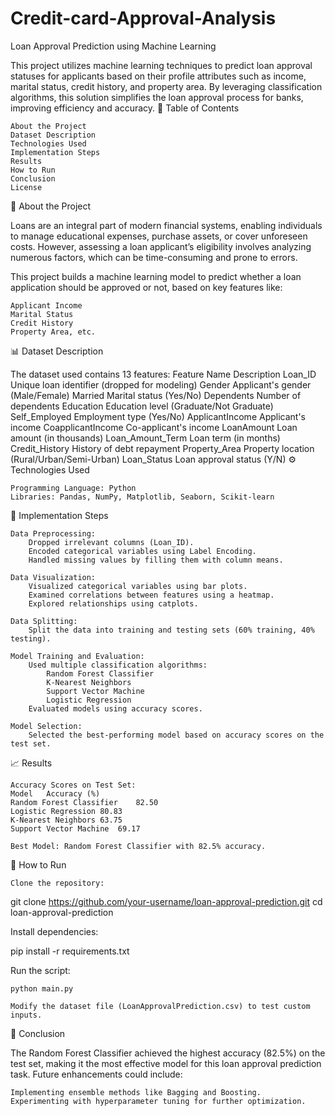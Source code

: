 # Credit-card-Approval-Analysis
Loan Approval Prediction using Machine Learning

This project utilizes machine learning techniques to predict loan approval statuses for applicants based on their profile attributes such as income, marital status, credit history, and property area. By leveraging classification algorithms, this solution simplifies the loan approval process for banks, improving efficiency and accuracy.
📜 Table of Contents

    About the Project
    Dataset Description
    Technologies Used
    Implementation Steps
    Results
    How to Run
    Conclusion
    License

📖 About the Project

Loans are an integral part of modern financial systems, enabling individuals to manage educational expenses, purchase assets, or cover unforeseen costs. However, assessing a loan applicant’s eligibility involves analyzing numerous factors, which can be time-consuming and prone to errors.

This project builds a machine learning model to predict whether a loan application should be approved or not, based on key features like:

    Applicant Income
    Marital Status
    Credit History
    Property Area, etc.

📊 Dataset Description

The dataset used contains 13 features:
Feature Name	Description
Loan_ID	Unique loan identifier (dropped for modeling)
Gender	Applicant's gender (Male/Female)
Married	Marital status (Yes/No)
Dependents	Number of dependents
Education	Education level (Graduate/Not Graduate)
Self_Employed	Employment type (Yes/No)
ApplicantIncome	Applicant's income
CoapplicantIncome	Co-applicant's income
LoanAmount	Loan amount (in thousands)
Loan_Amount_Term	Loan term (in months)
Credit_History	History of debt repayment
Property_Area	Property location (Rural/Urban/Semi-Urban)
Loan_Status	Loan approval status (Y/N)
⚙️ Technologies Used

    Programming Language: Python
    Libraries: Pandas, NumPy, Matplotlib, Seaborn, Scikit-learn

🔧 Implementation Steps

    Data Preprocessing:
        Dropped irrelevant columns (Loan_ID).
        Encoded categorical variables using Label Encoding.
        Handled missing values by filling them with column means.

    Data Visualization:
        Visualized categorical variables using bar plots.
        Examined correlations between features using a heatmap.
        Explored relationships using catplots.

    Data Splitting:
        Split the data into training and testing sets (60% training, 40% testing).

    Model Training and Evaluation:
        Used multiple classification algorithms:
            Random Forest Classifier
            K-Nearest Neighbors
            Support Vector Machine
            Logistic Regression
        Evaluated models using accuracy scores.

    Model Selection:
        Selected the best-performing model based on accuracy scores on the test set.

📈 Results

    Accuracy Scores on Test Set:
    Model	Accuracy (%)
    Random Forest Classifier	82.50
    Logistic Regression	80.83
    K-Nearest Neighbors	63.75
    Support Vector Machine	69.17

    Best Model: Random Forest Classifier with 82.5% accuracy.

🚀 How to Run

    Clone the repository:

git clone https://github.com/your-username/loan-approval-prediction.git
cd loan-approval-prediction

Install dependencies:

pip install -r requirements.txt

Run the script:

    python main.py

    Modify the dataset file (LoanApprovalPrediction.csv) to test custom inputs.

📌 Conclusion

The Random Forest Classifier achieved the highest accuracy (82.5%) on the test set, making it the most effective model for this loan approval prediction task. Future enhancements could include:

    Implementing ensemble methods like Bagging and Boosting.
    Experimenting with hyperparameter tuning for further optimization.
